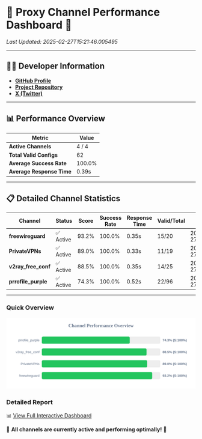 # 🌟 Proxy Channel Performance Dashboard 🌟

_Last Updated: 2025-02-27T15:21:46.005495_

---

## 👩‍💻 Developer Information

- **[GitHub Profile](https://github.com/4n0nymou3)**  
- **[Project Repository](https://github.com/4n0nymou3/multi-proxy-config-fetcher)**  
- **[X (Twitter)](https://x.com/4n0nymou3)**  

---

## 📊 Performance Overview

| Metric                | Value       |
|-----------------------|-------------|
| **Active Channels**   | 4 / 4       |
| **Total Valid Configs** | 62          |
| **Average Success Rate** | 100.0%      |
| **Average Response Time** | 0.39s       |

---

## 📋 Detailed Channel Statistics

| Channel          | Status     | Score  | Success Rate | Response Time | Valid/Total | Last Success               |
|------------------|------------|--------|--------------|---------------|-------------|----------------------------|
| **freewireguard**  | ✅ Active  | 93.2%  | 100.0% | 0.35s         | 15/20       | 2025-02-27T15:21:46.003705 |
| **PrivateVPNs**  | ✅ Active  | 89.0%  | 100.0% | 0.33s         | 11/19       | 2025-02-27T15:21:45.628056 |
| **v2ray_free_conf**  | ✅ Active  | 88.5%  | 100.0% | 0.35s         | 14/25       | 2025-02-27T15:21:45.266154 |
| **prrofile_purple**  | ✅ Active  | 74.3%  | 100.0% | 0.52s         | 22/96       | 2025-02-27T15:21:44.871378 |

---

### Quick Overview
<div align="center">
  <a href="https://raw.githubusercontent.com/nullluser/NullRepo/refs/heads/main/assets/channel_stats_chart.svg">
    <img src="https://raw.githubusercontent.com/nullluser/NullRepo/refs/heads/main/assets/channel_stats_chart.svg" alt="Source Performance Statistics" width="800">
  </a>
</div>

### Detailed Report
📊 [View Full Interactive Dashboard](https://htmlpreview.github.io/?https://github.com/nullluser/NullRepo/blob/main/assets/performance_report.html)

🎉 **All channels are currently active and performing optimally!** 🎉
